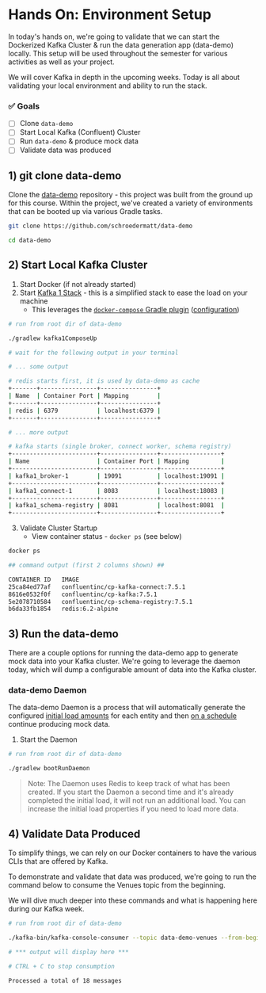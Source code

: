 # Hands On: Environment Setup

In today's hands on, we're going to validate that we can start the Dockerized Kafka Cluster & run the data generation app (data-demo) locally. This setup will be used throughout the semester for various activities as well as your project.

We will cover Kafka in depth in the upcoming weeks. Today is all about validating your local environment and ability to run the stack.

### ✅ Goals

- [ ] Clone `data-demo`
- [ ] Start Local Kafka (Confluent) Cluster
- [ ] Run `data-demo` & produce mock data
- [ ] Validate data was produced

## 1) git clone data-demo

Clone the [data-demo](https://github.com/schroedermatt/data-demo) repository - this project was built from the ground up for this course. Within the project, we've created a variety of environments that can be booted up via various Gradle tasks.

```bash
git clone https://github.com/schroedermatt/data-demo

cd data-demo
```

## 2) Start Local Kafka Cluster

1. Start Docker (if not already started)
2. Start [Kafka 1 Stack](https://github.com/schroedermatt/data-demo/blob/main/kafka/local/kafka-1/docker-compose.yml) - this is a simplified stack to ease the load on your machine
    - This leverages the [`docker-compose` Gradle plugin](https://github.com/avast/gradle-docker-compose-plugin) ([configuration](https://github.com/schroedermatt/data-demo/blob/main/build.gradle#L52-L57))

```bash
# run from root dir of data-demo

./gradlew kafka1ComposeUp

# wait for the following output in your terminal

# ... some output

# redis starts first, it is used by data-demo as cache
+-------+----------------+----------------+
| Name  | Container Port | Mapping        |
+-------+----------------+----------------+
| redis | 6379           | localhost:6379 |
+-------+----------------+----------------+

# ... more output

# kafka starts (single broker, connect worker, schema registry)
+------------------------+----------------+-----------------+
| Name                   | Container Port | Mapping         |
+------------------------+----------------+-----------------+
| kafka1_broker-1        | 19091          | localhost:19091 |
+------------------------+----------------+-----------------+
| kafka1_connect-1       | 8083           | localhost:18083 |
+------------------------+----------------+-----------------+
| kafka1_schema-registry | 8081           | localhost:8081  |
+------------------------+----------------+-----------------+
```

3. Validate Cluster Startup
    - View container status - `docker ps` (see below)

```bash
docker ps

## command output (first 2 columns shown) ##

CONTAINER ID   IMAGE  
25ca84ed77af   confluentinc/cp-kafka-connect:7.5.1
8616e0532f0f   confluentinc/cp-kafka:7.5.1
5e2078710584   confluentinc/cp-schema-registry:7.5.1
b6da33fb1854   redis:6.2-alpine
```

## 3) Run the data-demo

There are a couple options for running the data-demo app to generate mock data into your Kafka cluster. We're going to leverage the daemon today, which will dump a configurable amount of data into the Kafka cluster.

### data-demo Daemon

The data-demo Daemon is a process that will automatically generate the configured [initial load amounts](https://github.com/schroedermatt/data-demo/blob/main/gradle.properties#L8-L13) for each entity and then [on a schedule](https://github.com/schroedermatt/data-demo/blob/main/mockdata-daemon/src/main/java/org/msse/demo/kafka/KafkaDaemon.java#L38-L66) continue producing mock data.

1. Start the Daemon

```bash
# run from root dir of data-demo

./gradlew bootRunDaemon
```

> Note: The Daemon uses Redis to keep track of what has been created. If you start the Daemon a second time and it's already completed the initial load, it will not run an additional load. You can increase the initial load properties if you need to load more data.

## 4) Validate Data Produced

To simplify things, we can rely on our Docker containers to have the various CLIs that are offered by Kafka.

To demonstrate and validate that data was produced, we're going to run the command below to consume the Venues topic from the beginning.

We will dive much deeper into these commands and what is happening here during our Kafka week.

```bash
# run from root dir of data-demo

./kafka-bin/kafka-console-consumer --topic data-demo-venues --from-beginning

# *** output will display here ***

# CTRL + C to stop consumption

Processed a total of 18 messages
```
